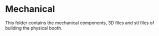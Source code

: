 # Mechanical

This folder contains the mechanical components, 3D files and stl files of building the physical booth.
